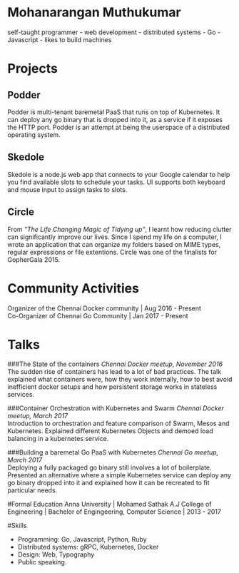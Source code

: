 Mohanarangan Muthukumar
=======================
self-taught programmer - web development - distributed systems - Go - Javascript - likes to build machines

Projects
=========

Podder
------
Podder is multi-tenant baremetal PaaS that runs on top of Kubernetes. It can deploy any go binary that is dropped into it, as a service if it exposes the HTTP port. Podder is an attempt at being the userspace of a distributed operating system. 

Skedole
-------
Skedole is a node.js web app that connects to your Google calendar to help you find available slots to schedule your tasks. UI supports both keyboard and mouse input to assign tasks to slots.  

Circle
------
From _"The Life Changing Magic of Tidying up"_, I learnt how reducing clutter can significantly improve our lives. Since I spend my life on a computer, I wrote an application that can organize my folders based on MIME types, regular expressions or file extentions. Circle was one of the finalists for GopherGala 2015. 

Community Activities
====================

Organizer of the Chennai Docker community | Aug 2016 - Present   
Co-Organizer of Chennai Go Community  | Jan 2017 - Present

Talks
=====

###The State of the containers
_Chennai Docker meetup, November 2016_    
The sudden rise of containers has lead to a lot of bad practices. The talk explained what containers were, how they work internally, how to best avoid inefficient docker setups and how persistent storage works in stateless services. 

###Container Orchestration with Kubernetes and Swarm
_Chennai Docker meetup, March 2017_    
Introduction to orchestration and feature comparison of Swarm, Mesos and Kubernetes. Explained different Kubernetes Objects and demoed load balancing in a kubernetes service. 

###Building a baremetal Go PaaS with Kubernetes
_Chennai Go meetup, March 2017_     
Deploying a fully packaged go binary still involves a lot of boilerplate. Presented an alternative where a simple Kubernetes service can deploy any go binary dropped into it and explained how it can be recreated to fit particular needs. 

#Formal Education
Anna University | Mohamed Sathak A.J College of Engineering |
Bachelor of Engingeering, Computer Science | 2013 - 2017

#Skills
- Programming: Go, Javascript, Python, Ruby
- Distributed systems: gRPC, Kubernetes, Docker
- Design: Web, Typography
- Public speaking. 
